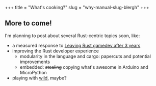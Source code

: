 +++
title = "What's cooking?"
slug = "why-manual-slug-blergh"
+++
## More to come!

I'm planning to post about several Rust-centric topics soon, like:
- a measured response to [Leaving Rust gamedev after 3 years](https://loglog.games/blog/leaving-rust-gamedev/)
- improving the Rust developer experience
    - modularity in the language and cargo: papercuts and potential improvements
    - embedded: ~~stealing~~ copying what's awesome in Arduino and MicroPython
- playing with [wild](https://github.com/davidlattimore/wild), maybe?
